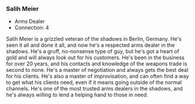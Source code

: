 ### Salih Meier
- Arms Dealer
- Connection: 4


Salih Meier is a grizzled veteran of the shadows in Berlin, Germany. He's seen it all and done it all, and now he's a respected arms dealer in the shadows. He's a gruff, no-nonsense type of guy, but he's got a heart of gold and will always look out for his customers. He's been in the business for over 20 years, and his contacts and knowledge of the weapons trade is second to none. He's a master of negotiation and always gets the best deal for his clients. He's also a master of improvisation, and can often find a way to get what his clients need, even if it means going outside of the normal channels. He's one of the most trusted arms dealers in the shadows, and he's always willing to lend a helping hand to those in need.